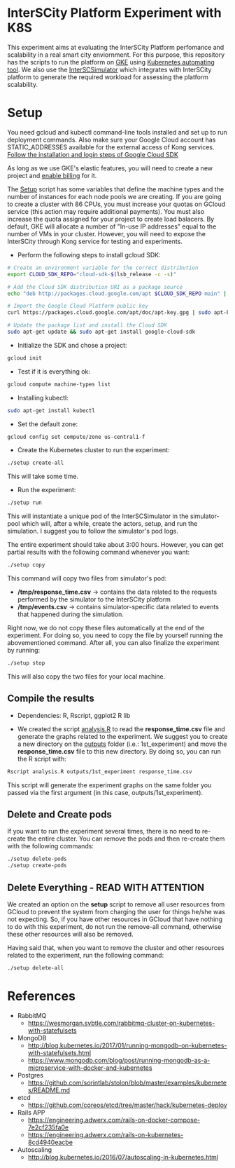 # InterSCity Platform Experiment with K8S

This experiment aims at evaluating the InterSCity Platform perfomance and
scalability in a real smart city enviornment. For this purpose,
this repository has the scripts to run the platform on [GKE](https://cloud.google.com/container-engine)
using [Kubernetes automating tool](https://kubernetes.io/). We also use
the [InterSCSimulator](http://interscity.org/software/interscsimulator/) which
integrates with InterSCity platform to generate the required workload for
assessing the platform scalability.

# Setup

You need gcloud and kubectl command-line tools installed and set up to run 
deployment commands. Also make sure your Google Cloud account has
STATIC\_ADDRESSES available for the external access of Kong services.
[Follow the installation and login steps of Google Cloud SDK](https://cloud.google.com/sdk/docs/quickstart-debian-ubuntu)

As long as we use GKE's elastic features, you will need to create a new project
and [enable billing](https://support.google.com/cloud/answer/6293499?hl=pt-br#enable-billing)
for it.

The [Setup](setup) script has some variables that define the machine types and the
number of instances for each node pools we are creating. If you are going to
create a cluster with 86 CPUs, you must increase your quotas on GCloud service
(this action may require additional payments).
You must also increase the quota assigned for your project to create load balacers.
By default, GKE will allocate a number of "In-use IP addresses" equal to the
number of VMs in your cluster. However, you will need to expose the InterSCity
through Kong service for testing and experiments.

* Perform the following steps to install gcloud SDK:
```sh
# Create an environment variable for the correct distribution
export CLOUD_SDK_REPO="cloud-sdk-$(lsb_release -c -s)"

# Add the Cloud SDK distribution URI as a package source
echo "deb http://packages.cloud.google.com/apt $CLOUD_SDK_REPO main" | sudo tee -a /etc/apt/sources.list.d/google-cloud-sdk.list

# Import the Google Cloud Platform public key
curl https://packages.cloud.google.com/apt/doc/apt-key.gpg | sudo apt-key add -

# Update the package list and install the Cloud SDK
sudo apt-get update && sudo apt-get install google-cloud-sdk
```
* Initialize the SDK and chose a project:
```sh
gcloud init
```

* Test if it is everything ok:
```sh
gcloud compute machine-types list
```

* Installing kubectl:
```sh
sudo apt-get install kubectl
```

* Set the default zone:
```sh
gcloud config set compute/zone us-central1-f
```

* Create the Kubernetes cluster to run the experiment:
```sh
./setup create-all
```
This will take some time.

* Run the experiment:
```sh
./setup run
```
This will instantiate a unique pod of the InterSCSimulator in the simulator-pool
which will, after a while, create the actors, setup, and run the simulation.
I suggest you to follow the simulator's pod logs.

The entire experiment should take about 3:00 hours. However, you can get
partial results with the following command whenever you want:
```sh
./setup copy
```
This command will copy two files from simulator's pod:
* **/tmp/response_time.csv** -> contains the data related to the requests
performed by the simulator to the InterSCity platform
* **/tmp/events.csv** -> contains simulator-specific data related to events
that happened during the simulation.

Right now, we do not copy these files automatically at the end of the experiment.
For doing so, you need to copy the file by yourself running the abovementioned
command. After all, you can also finalize the experiment by running:
```sh
./setup stop
```
This will also copy the two files for your local machine.

## Compile the results

* Dependencies: R, Rscript, ggplot2 R lib

* We created the script [analysis.R](analysis.R) to read the **response_time.csv**
file and generate the graphs related to the experiment. We suggest you to 
create a new directory on the [outputs](outputs) folder (i.e.: 1st_experiment)
and move the **response_time.csv** file to this new directory. By doing so,
you can run the R script with:
```sh
Rscript analysis.R outputs/1st_experiment response_time.csv
```

This script will generate the experiment graphs on the same folder you passed
via the first argument (in this case, outputs/1st_experiment).


## Delete and Create pods

If you want to run the experiment several times, there is no need
to re-create the entire cluster. You can remove the pods and then re-create
them with the following commands:

```sh
./setup delete-pods
./setup create-pods
```

## Delete Everything - READ WITH ATTENTION

We created an option on the **setup** script to remove all user resources
from GCloud to prevent the system from charging the user for things he/she was not expecting.
So, if you have other resources in GCloud that have nothing to do with this
experiment, do not run the remove-all command, otherwise these other resources will also be removed.

Having said that, when you want to remove the cluster and other resources related to the
experiment, run the following command:
```sh
./setup delete-all
```


# References

* RabbitMQ
  * https://wesmorgan.svbtle.com/rabbitmq-cluster-on-kubernetes-with-statefulsets
* MongoDB
  * http://blog.kubernetes.io/2017/01/running-mongodb-on-kubernetes-with-statefulsets.html
  * https://www.mongodb.com/blog/post/running-mongodb-as-a-microservice-with-docker-and-kubernetes
* Postgres
  * https://github.com/sorintlab/stolon/blob/master/examples/kubernetes/README.md
* etcd
  * https://github.com/coreos/etcd/tree/master/hack/kubernetes-deploy
* Rails APP
  * https://engineering.adwerx.com/rails-on-docker-compose-7e2cf235fa0e
  * https://engineering.adwerx.com/rails-on-kubernetes-8cd4940eacbe
* Autoscaling
  * http://blog.kubernetes.io/2016/07/autoscaling-in-kubernetes.html
